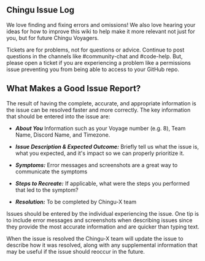 ## Chingu Issue Log

We love finding and fixing errors and omissions! We also love hearing your ideas for how to improve this wiki to help make it more relevant not just for you, but for future Chingu Voyagers.

Tickets are for problems, not for questions or advice. Continue to post questions in the channels like #community-chat and #code-help. But, please open a ticket if you are experiencing a problem like a permissions issue preventing you from being able to access to your GitHub repo. 

## What Makes a Good Issue Report?

The result of having the complete, accurate, and appropriate information is the issue can be resolved faster and more correctly. The key information that should be entered into the issue are:

- **_About You_** Information such as your Voyage number (e.g. 8), Team Name, Discord Name, and Timezone. 

- **_Issue Description & Expected Outcome:_** Briefly tell us what the issue is, what you expected, and it's impact so we can properly prioritize it.

- **_Symptoms:_** Error messages and screenshots are a great way to communicate the symptoms

- **_Steps to Recreate:_** If applicable, what were the steps you performed that led to the symptom?

- **_Resolution:_** To be completed by Chingu-X team

Issues should be entered by the individual experiencing the issue. One tip is to include error messages and screenshots when describing issues since they provide the most accurate information and are quicker than typing text.

When the issue is resolved the Chingu-X team  will update the issue to describe how it was resolved, along with any supplemental information that may be useful if the issue should reoccur in the future.